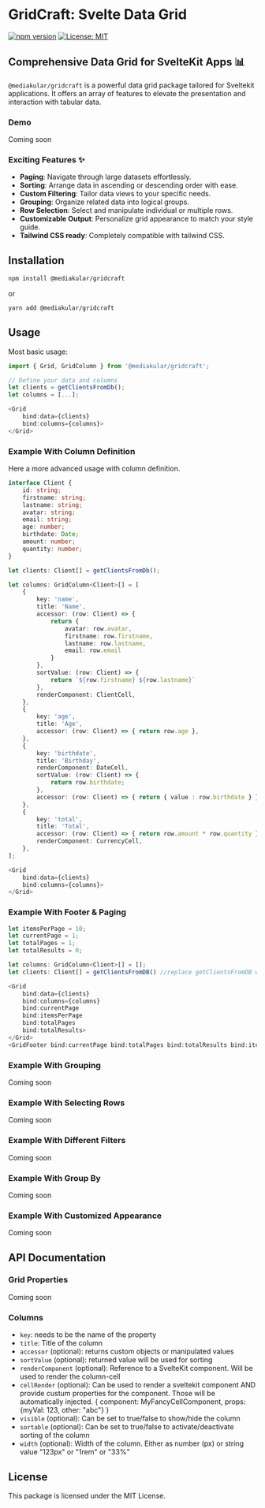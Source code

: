 # GridCraft: Svelte Data Grid

[![npm version](https://badge.fury.io/js/%40mediakular%2Fgridcraft.svg)](https://badge.fury.io/js/%40mediakular%2Fgridcraft)
[![License: MIT](https://img.shields.io/badge/License-MIT-yellow.svg)](https://opensource.org/licenses/MIT)

## Comprehensive Data Grid for SvelteKit Apps 📊

`@mediakular/gridcraft` is a powerful data grid package tailored for Sveltekit applications. It offers an array of features to elevate the presentation and interaction with tabular data.

### Demo

Coming soon

### Exciting Features ✨

- **Paging**: Navigate through large datasets effortlessly.
- **Sorting**: Arrange data in ascending or descending order with ease.
- **Custom Filtering**: Tailor data views to your specific needs.
- **Grouping**: Organize related data into logical groups.
- **Row Selection**: Select and manipulate individual or multiple rows.
- **Customizable Output**: Personalize grid appearance to match your style guide.
- **Tailwind CSS ready**: Completely compatible with tailwind CSS.

## Installation

```bash
npm install @mediakular/gridcraft
```

or 

```bash
yarn add @mediakular/gridcraft
```

## Usage

Most basic usage: 

```typescript
import { Grid, GridColumn } from '@mediakular/gridcraft';

// Define your data and columns
let clients = getClientsFromDb();
let columns = [...];

<Grid 
    bind:data={clients} 
    bind:columns={columns}>
</Grid>
```

### Example With Column Definition

Here a more advanced usage with column definition. 

```typescript
interface Client {
    id: string;
    firstname: string;
    lastname: string;
    avatar: string;
    email: string;
    age: number;
    birthdate: Date;
    amount: number;
    quantity: number;
}

let clients: Client[] = getClientsFromDb();

let columns: GridColumn<Client>[] = [
    { 
        key: 'name', 
        title: 'Name',
        accessor: (row: Client) => {
            return {
                avatar: row.avatar,
                firstname: row.firstname,
                lastname: row.lastname,
                email: row.email
            }
        }, 
        sortValue: (row: Client) => {
            return `${row.firstname} ${row.lastname}`
        },
        renderComponent: ClientCell,
    },
    { 
        key: 'age', 
        title: 'Age',
        accessor: (row: Client) => { return row.age },
    },
    { 
        key: 'birthdate', 
        title: 'Birthday',
        renderComponent: DateCell,
        sortValue: (row: Client) => {
            return row.birthdate;
        },
        accessor: (row: Client) => { return { value : row.birthdate } },
    },
    { 
        key: 'total', 
        title: 'Total',
        accessor: (row: Client) => { return row.amount * row.quantity },
        renderComponent: CurrencyCell,
    },
];

<Grid 
    bind:data={clients} 
    bind:columns={columns}>
</Grid>
```

### Example With Footer & Paging

```typescript
let itemsPerPage = 10;
let currentPage = 1;
let totalPages = 1;
let totalResults = 0;

let columns: GridColumn<Client>[] = [];
let clients: Client[] = getClientsFromDB() //replace getClientsFromDB with your DB function

<Grid 
    bind:data={clients} 
    bind:columns={columns}
    bind:currentPage 
    bind:itemsPerPage 
    bind:totalPages 
    bind:totalResults>
</Grid>
<GridFooter bind:currentPage bind:totalPages bind:totalResults bind:itemsPerPage />
```

### Example With Grouping

Coming soon

### Example With Selecting Rows

Coming soon

### Example With Different Filters

Coming soon

### Example With Group By

Coming soon

### Example With Customized Appearance 

Coming soon


## API Documentation

### Grid Properties

Coming soon

### Columns

- `key`: needs to be the name of the property
- `title`: Title of the column
- `accessor` (optional): returns custom objects or manipulated values
- `sortValue` (optional): returned value will be used for sorting
- `renderComponent` (optional): Reference to a SvelteKit component. Will be used to render the column-cell
- `cellRender` (optional): Can be used to render a sveltekit component AND provide custum properties for the component. Those will be automatically injected. { component: MyFancyCellComponent, props: {myVal: 123, other: "abc"} }
- `visible` (optional): Can be set to true/false to show/hide the column
- `sortable` (optional): Can be set to true/false to activate/deactivate sorting of the column
- `width` (optional): Width of the column. Either as number (px) or string value "123px" or "1rem" or "33%"


## License

This package is licensed under the MIT License.

